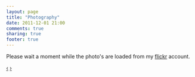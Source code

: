 ```yaml
---
layout: page
title: "Photography"
date: 2011-12-01 21:00
comments: true
sharing: true
footer: true
---
```

Please wait a moment while the photo's are loaded from my
[flickr](http://www.flickr.com/photos/spockz "Spockz' photostream") account.


<div id="myCarousel" class="carousel slide">
  <!-- Carousel items -->
  <div class="carousel-inner">

  </div>
  <!-- Carousel nav -->
  <a class="carousel-control left" href="#myCarousel" data-slide="prev">&lsaquo;</a>
  <a class="carousel-control right" href="#myCarousel" data-slide="next">&rsaquo;</a>
</div>



